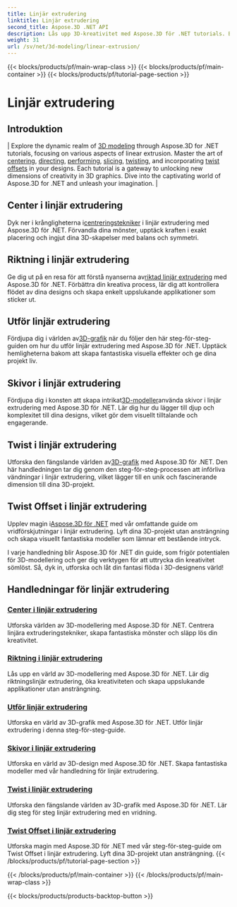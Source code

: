 ```yaml
---
title: Linjär extrudering
linktitle: Linjär extrudering
second_title: Aspose.3D .NET API
description: Lås upp 3D-kreativitet med Aspose.3D för .NET tutorials. Bemästra linjära extruderingstekniker, förbättra designen och lyft dina projekt utan ansträngning.
weight: 31
url: /sv/net/3d-modeling/linear-extrusion/
---
```


{{< blocks/products/pf/main-wrap-class >}}
{{< blocks/products/pf/main-container >}}
{{< blocks/products/pf/tutorial-page-section >}}

# Linjär extrudering

## Introduktion
| Explore the dynamic realm of [3D modeling](./center-in-linear-extrusion/) through Aspose.3D for .NET tutorials, focusing on various aspects of linear extrusion. Master the art of [centering](./center-in-linear-extrusion/), [directing](./direction-in-linear-extrusion/), [performing](./performing-linear-extrusion/), [slicing](./slices-in-linear-extrusion/), [twisting](./twist-in-linear-extrusion/), and incorporating [twist offsets](./twist-offset-in-linear-extrusion/) in your designs. Each tutorial is a gateway to unlocking new dimensions of creativity in 3D graphics. Dive into the captivating world of Aspose.3D for .NET and unleash your imagination. |

## Center i linjär extrudering
 Dyk ner i krångligheterna i[centreringstekniker](./center-in-linear-extrusion/) i linjär extrudering med Aspose.3D för .NET. Förvandla dina mönster, upptäck kraften i exakt placering och ingjut dina 3D-skapelser med balans och symmetri.

## Riktning i linjär extrudering
 Ge dig ut på en resa för att förstå nyanserna av[riktad linjär extrudering](./direction-in-linear-extrusion/) med Aspose.3D för .NET. Förbättra din kreativa process, lär dig att kontrollera flödet av dina designs och skapa enkelt uppslukande applikationer som sticker ut.

## Utför linjär extrudering
 Fördjupa dig i världen av[3D-grafik](./performing-linear-extrusion/) när du följer den här steg-för-steg-guiden om hur du utför linjär extrudering med Aspose.3D för .NET. Upptäck hemligheterna bakom att skapa fantastiska visuella effekter och ge dina projekt liv.

## Skivor i linjär extrudering
 Fördjupa dig i konsten att skapa intrikat[3D-modeller](./slices-in-linear-extrusion/)använda skivor i linjär extrudering med Aspose.3D för .NET. Lär dig hur du lägger till djup och komplexitet till dina designs, vilket gör dem visuellt tilltalande och engagerande.

## Twist i linjär extrudering
 Utforska den fängslande världen av[3D-grafik](./twist-in-linear-extrusion/) med Aspose.3D för .NET. Den här handledningen tar dig genom den steg-för-steg-processen att införliva vändningar i linjär extrudering, vilket lägger till en unik och fascinerande dimension till dina 3D-projekt.

## Twist Offset i linjär extrudering
 Upplev magin i[Aspose.3D för .NET](./twist-offset-in-linear-extrusion/) med vår omfattande guide om vridförskjutningar i linjär extrudering. Lyft dina 3D-projekt utan ansträngning och skapa visuellt fantastiska modeller som lämnar ett bestående intryck.

I varje handledning blir Aspose.3D för .NET din guide, som frigör potentialen för 3D-modellering och ger dig verktygen för att uttrycka din kreativitet sömlöst. Så, dyk in, utforska och låt din fantasi flöda i 3D-designens värld!
## Handledningar för linjär extrudering
### [Center i linjär extrudering](./center-in-linear-extrusion/)
Utforska världen av 3D-modellering med Aspose.3D för .NET. Centrera linjära extruderingstekniker, skapa fantastiska mönster och släpp lös din kreativitet.
### [Riktning i linjär extrudering](./direction-in-linear-extrusion/)
Lås upp en värld av 3D-modellering med Aspose.3D för .NET. Lär dig riktningslinjär extrudering, öka kreativiteten och skapa uppslukande applikationer utan ansträngning.
### [Utför linjär extrudering](./performing-linear-extrusion/)
Utforska en värld av 3D-grafik med Aspose.3D för .NET. Utför linjär extrudering i denna steg-för-steg-guide.
### [Skivor i linjär extrudering](./slices-in-linear-extrusion/)
Utforska en värld av 3D-design med Aspose.3D för .NET. Skapa fantastiska modeller med vår handledning för linjär extrudering.
### [Twist i linjär extrudering](./twist-in-linear-extrusion/)
Utforska den fängslande världen av 3D-grafik med Aspose.3D för .NET. Lär dig steg för steg linjär extrudering med en vridning.
### [Twist Offset i linjär extrudering](./twist-offset-in-linear-extrusion/)
Utforska magin med Aspose.3D för .NET med vår steg-för-steg-guide om Twist Offset i linjär extrudering. Lyft dina 3D-projekt utan ansträngning.
{{< /blocks/products/pf/tutorial-page-section >}}

{{< /blocks/products/pf/main-container >}}
{{< /blocks/products/pf/main-wrap-class >}}

{{< blocks/products/products-backtop-button >}}

